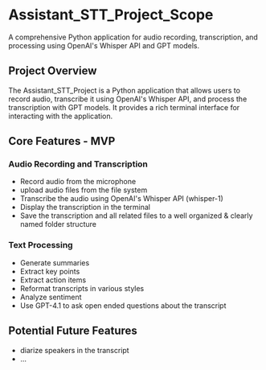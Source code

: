 # Assistant_STT_Project_Scope

A comprehensive Python application for audio recording, transcription, and processing using OpenAI's Whisper API and GPT models.

## Project Overview

The Assistant_STT_Project is a Python application that allows users to record audio, transcribe it using OpenAI's Whisper API, and process the transcription with GPT models. It provides a rich terminal interface for interacting with the application.

## Core Features - MVP

### Audio Recording and Transcription

- Record audio from the microphone
- upload audio files from the file system
- Transcribe the audio using OpenAI's Whisper API (whisper-1)
- Display the transcription in the terminal
- Save the transcription and all related files to a well organized & clearly named folder structure

### Text Processing

- Generate summaries
- Extract key points
- Extract action items
- Reformat transcripts in various styles
- Analyze sentiment
- Use GPT-4.1 to ask open ended questions about the transcript

## Potential Future Features

- diarize speakers in the transcript
- ...